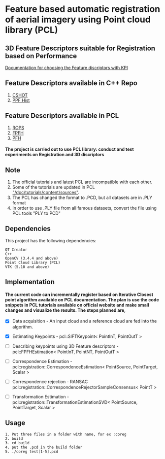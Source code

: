 # Feature based automatic registration of aerial imagery using Point cloud library (PCL)

## 3D Feature Descriptors suitable for Registration based on Performance
  [Documentation for choosing the Feature discriptors with KPI ](https://docs.google.com/document/d/1rlW5H1NrMiBt6rW-jM73dyxy5JrsuGpSkpbSgFH9KK4/edit?usp=sharing1)

## Feature Descriptors available in C++ Repo
1. [CSHOT](http://vision.disi.unibo.it/research/80-shot)
2. [PPF Hist](https://gitlab.com/caro-sdu/covis)

## Feature Descriptors available in PCL
1. [ROPS](http://pointclouds.org/documentation/tutorials/rops_feature.php)
2. [FPFH](http://pointclouds.org/documentation/tutorials/fpfh_estimation.php)
3. [PFH](http://pointclouds.org/documentation/tutorials/pfh_estimation.php)

#### The project is carried out to use PCL library: conduct and test experiments on Registration and 3D discriptors

## Note
1. The official tutorials and latest PCL are incompatible with each other.
2. Some of the tutorials are updated in PCL ["/doc/tutorials/content/sources"](https://github.com/PointCloudLibrary/pcl). 
3. The PCL has changed the format to .PCD, but all datasets are in .PLY format
4. In order to use .PLY file from all famous datasets, convert the file using PCL tools "PLY to PCD"

## Dependencies
This project has the following dependencies: 
```
QT Creator
C++
OpenCV (3.4.4 and above)
Point Cloud Library (PCL)
VTK (5.10 and above)
```
## Implementation
#### The current code can incrementally register based on Iterative Closest point algorithm available on PCL documentation. The plan is use the code snippets in PCL tutorials available on official website and make small changes and visualize the results. The steps planned are,

- [x] Data acquisition - An input cloud and a reference cloud are fed into the algorithm.
- [x] Estimating Keypoints - pcl::SIFTKeypoint< PointInT, PointOutT >
- [ ] Describing keypoints using 3D Feature descriptors - pcl::FPFHEstimation< PointInT, PointNT, PointOutT >
- [ ] Correspondence Estimation - pcl::registration::CorrespondenceEstimation< PointSource, PointTarget, Scalar >
- [ ] Correspondence rejection - RANSAC pcl::registration::CorrespondenceRejectorSampleConsensus< PointT >
- [ ] Transformation Estimation - pcl::registration::TransformationEstimationSVD< PointSource, PointTarget, Scalar >
 
 
 ## Usage
```
1. Put three files in a folder with name, for ex :coreg
2. build 
3. cd build
4. put the .pcd in the build folder
5. ./coreg test[1-5].pcd
```

